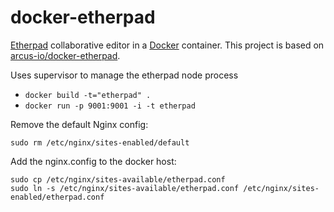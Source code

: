 docker-etherpad
===============

[Etherpad] collaborative editor in a [Docker] container. This project is based on [arcus-io/docker-etherpad].

Uses supervisor to manage the etherpad node process

* `docker build -t="etherpad" .`
* `docker run -p 9001:9001 -i -t etherpad`

Remove the default Nginx config:

    sudo rm /etc/nginx/sites-enabled/default

Add the nginx.config to the docker host:

    sudo cp /etc/nginx/sites-available/etherpad.conf
    sudo ln -s /etc/nginx/sites-available/etherpad.conf /etc/nginx/sites-enabled/etherpad.conf
    
[arcus-io/docker-etherpad]: https://github.com/arcus-io/docker-etherpad
[Etherpad]: http://etherpad.org/
[Docker]: http://www.docker.io/
